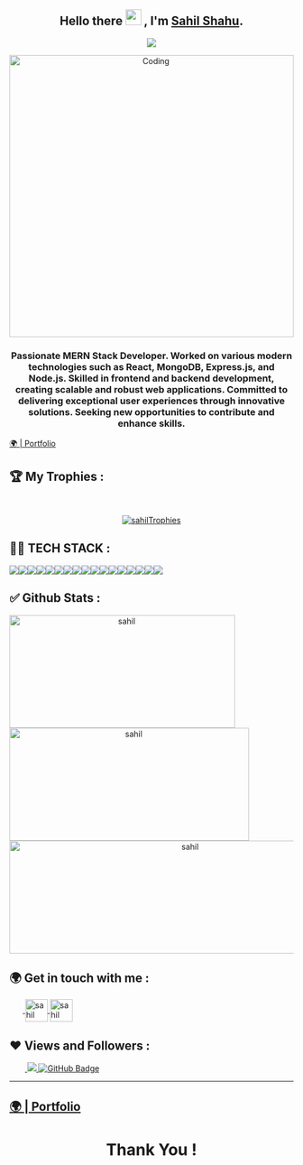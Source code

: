 <h2 align="center">
  Hello there <img src="https://media.giphy.com/media/hvRJCLFzcasrR4ia7z/giphy.gif" width="28"> , I'm <a href="https://github.com/sahilshahu555" target="_blank" rel="n">Sahil Shahu</a>.
</h2>

<p align="center">
  <img src="https://readme-typing-svg.herokuapp.com/?lines=Full%20Stack%20MERN%20Developer;&center=true&width=500&height=50">
</p>

<p align="center"><img src="https://globaleducation.s3.ap-south-1.amazonaws.com/globaledu/gif/front-end-development.gif"  alt="Coding" width="100%"height="500"></p>




<h3 align="center">Passionate MERN Stack Developer.  Worked on various modern technologies such as React, MongoDB, Express.js, and Node.js. Skilled in frontend and backend development, creating  scalable and  robust web applications. Committed to delivering exceptional user experiences through innovative solutions. Seeking new opportunities to contribute and enhance skills.</h3>

<!-- new file -->
<a href="https://sahilshahu555.github.io/">🌍 | Portfolio </a>

## 🏆 My Trophies :
<br/>
<p align="center"> <a href="https://github.com/ryo-ma/github-profile-trophy"><img src="https://github-profile-trophy.vercel.app/?username=sahilshahu555&theme=onedark" alt="sahilTrophies" /></a> </p>

## 👨‍💻 TECH STACK :

<div align="center" style="display: flex; flex-wrap: wrap;">
<img src="https://img.shields.io/badge/HTML5-E34F26?style=for-the-badge&logo=html5&logoColor=white" />
<img src="https://img.shields.io/badge/CSS3-1572B6?style=for-the-badge&logo=css3&logoColor=white" />
<img src="https://img.shields.io/badge/JavaScript-323330?style=for-the-badge&logo=javascript&logoColor=F7DF1E" />
<img src="https://img.shields.io/badge/react-%2320232a.svg?style=for-the-badge&logo=react&logoColor=%2361DAFB" />
<img src="https://img.shields.io/badge/React_Router-CA4245?style=for-the-badge&logo=react-router&logoColor=white" />
<img src="https://img.shields.io/badge/redux-%23593d88.svg?style=for-the-badge&logo=redux&logoColor=white" />
<img src="https://img.shields.io/badge/chakra-%234ED1C5.svg?style=for-the-badge&logo=chakraui&logoColor=white" />
<img src="https://img.shields.io/badge/MongoDB-%234ea94b.svg?style=for-the-badge&logo=mongodb&logoColor=white" />

<img src="https://img.shields.io/badge/Bootstrap-563D7C?style=for-the-badge&logo=bootstrap&logoColor=white" />
<img src="https://img.shields.io/badge/Tailwind_CSS-38B2AC?style=for-the-badge&logo=tailwind-css&logoColor=white" />
<img src="https://img.shields.io/badge/Node.js-339933?style=for-the-badge&logo=nodedotjs&logoColor=white" />
<img src="https://img.shields.io/badge/Express.js-000000?style=for-the-badge&logo=express&logoColor=white" />
<img src="https://img.shields.io/badge/java-%23ED8B00.svg?style=for-the-badge&logo=java&logoColor=white" />
<img src="https://img.shields.io/badge/npm-CB3837?style=for-the-badge&logo=npm&logoColor=white" />
<img src="https://img.shields.io/badge/GitHub-100000?style=for-the-badge&logo=github&logoColor=white" />
<img src="https://img.shields.io/badge/GIT-E44C30?style=for-the-badge&logo=git&logoColor=white" />
<img src="https://img.shields.io/badge/vite-%23646CFF.svg?style=for-the-badge&logo=vite&logoColor=white" />
</div>

## ✅ Github Stats :

<div align="center" style="display: flex; flex-direction: column;">

<img width="400px" height="200px" align="center" src="https://github-readme-stats.vercel.app/api?username=sahilshahu555&theme=neon&border_radius=2.7&show_icons=true" alt="sahil" />
  
<img width="425px" height="200px" align="center" src="https://github-readme-streak-stats.herokuapp.com/?user=sahilshahu555&theme=neon&border_radius=2.7&date_format=M%20j%5B%2C%20Y%5D" alt="sahil" />
  
<img  height="200px" align="center" src="https://github-readme-stats.vercel.app/api/top-langs/?username=sahilshahu555&theme=neon&border_radius=2.7" alt="sahil" width="625px"/>
  
</div>

<h2>🌍 Get in touch with me :</h2>
   <p align="left">
    &nbsp;&nbsp;&nbsp;&nbsp;&nbsp;&nbsp;<a href="https://www.linkedin.com/in/sahil-shahu-7374bb18b/" target="blank">
            <img align="center"
                src="https://img.icons8.com/3d-fluency/94/linkedin.png"
                alt="sahil" width="40px" />
        </a>
        <a href="https://github.com/sahilshahu555" target="blank">
            <img align="center"
                src="https://img.icons8.com/3d-fluency/94/github.png"
                alt="sahil" width="40px"/>
        </a>
    </p>
    <h2>❤ Views and Followers :</h2>
    &nbsp;&nbsp;&nbsp;&nbsp;&nbsp;&nbsp;&nbsp;<a href="https://github.com/sahilshahu555/github-profile-views-counter">
        <img src="https://komarev.com/ghpvc/?username=sahilshahu555" >
    </a>
    <a href="https://github.com/sahilshahu555?tab=followers">
        <img src="https://img.shields.io/github/followers/sahilshahu555?label=Followers&style=social" alt="GitHub Badge">
    </a>
    <hr />
    <h2><a href="https://sahilshahu555.github.io/">🌍 | Portfolio </a></h2>
    <h1 align="center">Thank You !</h1>
    